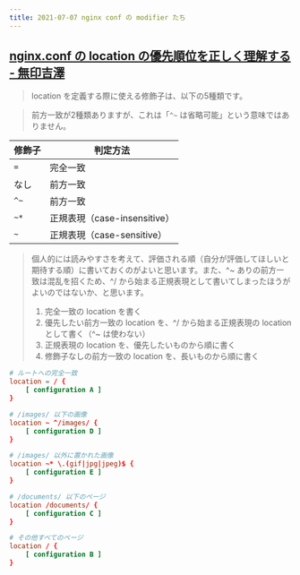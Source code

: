 ```yaml
---
title: 2021-07-07 nginx conf の modifier たち
---
```


## [nginx.conf の location の優先順位を正しく理解する - 無印吉澤](https://muziyoshiz.hatenablog.com/entry/2019/06/30/203903)

> location を定義する際に使える修飾子は、以下の5種類です。

> 前方一致が2種類ありますが、これは「`^~` は省略可能」という意味ではありません。

| 修飾子 | 判定方法 |
| -- | -- |
| `=` | 完全一致 |
| なし | 前方一致 |
| `^~` | 前方一致 |
| `~*` | 正規表現（case-insensitive） |
| `~` | 正規表現（case-sensitive） |


> 個人的には読みやすさを考えて、評価される順（自分が評価してほしいと期待する順）に書いておくのがよいと思います。また、^~ ありの前方一致は混乱を招くため、^/ から始まる正規表現として書いてしまったほうがよいのではないか、と思います。
>
> 1. 完全一致の location を書く
> 1. 優先したい前方一致の location を、^/ から始まる正規表現の location として書く（^~ は使わない）
> 1. 正規表現の location を、優先したいものから順に書く
> 1. 修飾子なしの前方一致の location を、長いものから順に書く


```conf
# ルートへの完全一致
location = / {
    [ configuration A ]
}

# /images/ 以下の画像
location ~ ^/images/ {
    [ configuration D ]
}

# /images/ 以外に置かれた画像
location ~* \.(gif|jpg|jpeg)$ {
    [ configuration E ]
}

# /documents/ 以下のページ
location /documents/ {
    [ configuration C ]
}

# その他すべてのページ
location / {
    [ configuration B ]
}
```
